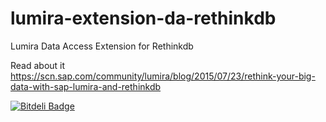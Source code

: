 # lumira-extension-da-rethinkdb
Lumira Data Access Extension for Rethinkdb

Read about it https://scn.sap.com/community/lumira/blog/2015/07/23/rethink-your-big-data-with-sap-lumira-and-rethinkdb


[![Bitdeli Badge](https://d2weczhvl823v0.cloudfront.net/sgsshankar/lumira-extension-da-rethinkdb/trend.png)](https://bitdeli.com/free "Bitdeli Badge")

